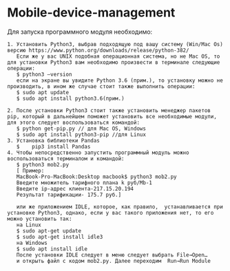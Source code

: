 # Mobile-device-management
Для запуска программного модуля необходимо:

    1. Установить Python3, выбрав подходящую под вашу систему (Win/Mac Os) версию https://www.python.org/downloads/release/python-382/ 
       Если же у вас UNIX подобная операционная система, но не Mac OS, то для установки Python3 вам необходимо произвести в терминале следующие операции:
       $ python3 —version 
       если на экране вы увидите Python 3.6 (прим.), то установку можно не производить, в ином же случае стоит также выполнить операции:
       $ sudo apt update
	   $ sudo apt install python3.6(прим.)
       
    2. После установки Python3 стоит также установить менеджер пакетов pip, который в дальнейшем поможет установить все необходимые модули, для этого следует воспользоваться командой:
       $ python get-pip.py // для Mac OS, Windows
       $ sudo apt install python3-pip //для Linux
    3. Установка библиотеки Pandas
       $    pip3 install Pandas
    4. Чтобы непосредственно запустить программный модуль можно воспользоваться терминалом и командой:
       $ python3 mob2.py
       [ Пример:
       MacBook-Pro-MacBook:Desktop macbook$ python3 mob2.py
       Введите множитель тарифного плана k руб/Mb-1
       Введите ip-адрес клиента-217.15.20.194
       Результат тарификации- 175.7 руб.]
       
       или же приложением IDLE, которое, как правило,  устанавливается при установке Python3, однако, если у вас такого приложения нет, то его можно установить так:
       на Linux
       $ sudo apt-get update
       $ sudo apt-get install idle3
       на Windows
       $ sudo apt install idle
       После установки IDLE следует в меню следует выбрать File→Open…
       и открыть файл с кодом mob2.py. Далее переходим  Run→Run Module

